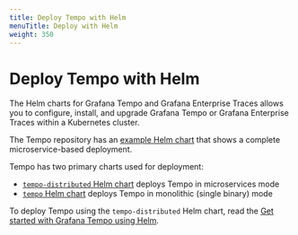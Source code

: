 ```yaml
---
title: Deploy Tempo with Helm
menuTitle: Deploy with Helm
weight: 350
---
```


# Deploy Tempo with Helm

The Helm charts for Grafana Tempo and Grafana Enterprise Traces allows you to configure, install, and upgrade Grafana Tempo or Grafana Enterprise Traces within a Kubernetes cluster.

The Tempo repository has an [example Helm chart](https://github.com/grafana/tempo/tree/main/example/helm) that shows a complete microservice-based deployment.

Tempo has two primary charts used for deployment:

* [`tempo-distributed` Helm chart](https://github.com/grafana/helm-charts/tree/main/charts/tempo-distributed) deploys Tempo in microservices mode
* [`tempo` Helm chart](https://github.com/grafana/helm-charts/tree/main/charts/tempo) deploys Tempo in monolithic (single binary) mode

To deploy Tempo using the `tempo-distributed` Helm chart, read the [Get started with Grafana Tempo using Helm](/docs/helm-charts/tempo-distributed/next/get-started-helm-charts).